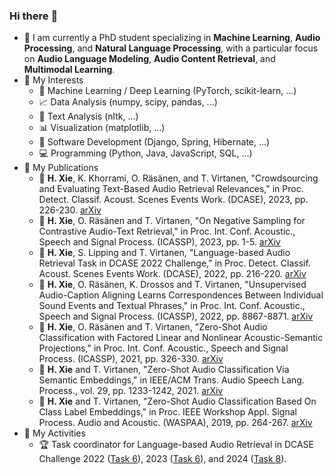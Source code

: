 ### Hi there :wave:

- :calendar: I am currently a PhD student specializing in **Machine Learning**, **Audio Processing**, and **Natural Language Processing**, with a particular focus on **Audio Language Modeling**, **Audio Content Retrieval**, and **Multimodal Learning**.
- :dart: My Interests
    - :game_die: Machine Learning / Deep Learning (PyTorch, scikit-learn, ...)
    - :chart_with_upwards_trend: Data Analysis (numpy, scipy, pandas, ...)
    - :bookmark_tabs: Text Analysis (nltk, ...)
    - :bar_chart: Visualization (matplotlib, ...)
    - :rocket: Software Development (Django, Spring, Hibernate, ...)
    - :computer: Programming (Python, Java, JavaScript, SQL, ...)
- :blue_book: My Publications
    - :page_with_curl: **H. Xie**, K. Khorrami, O. Räsänen, and T. Virtanen, "Crowdsourcing and Evaluating Text-Based Audio Retrieval Relevances," in Proc. Detect. Classif. Acoust. Scenes Events Work. (DCASE), 2023, pp. 226-230. [arXiv](https://arxiv.org/abs/2306.09820)
    - :page_with_curl: **H. Xie**, O. Räsänen and T. Virtanen, "On Negative Sampling for Contrastive Audio-Text Retrieval," in Proc. Int. Conf. Acoustic., Speech and Signal Process. (ICASSP), 2023, pp. 1-5. [arXiv](https://arxiv.org/abs/2211.04070)
    - :page_with_curl: **H. Xie**, S. Lipping and T. Virtanen, "Language-based Audio Retrieval Task in DCASE 2022 Challenge," in Proc. Detect. Classif. Acoust. Scenes Events Work. (DCASE), 2022, pp. 216-220. [arXiv](https://arxiv.org/abs/2206.06108)
    - :page_with_curl: **H. Xie**, O. Räsänen, K. Drossos and T. Virtanen, "Unsupervised Audio-Caption Aligning Learns Correspondences Between Individual Sound Events and Textual Phrases," in Proc. Int. Conf. Acoustic., Speech and Signal Process. (ICASSP), 2022, pp. 8867-8871. [arXiv](https://arxiv.org/abs/2110.02939)
    - :page_with_curl: **H. Xie**, O. Räsänen and T. Virtanen, "Zero-Shot Audio Classification with Factored Linear and Nonlinear Acoustic-Semantic Projections," in Proc. Int. Conf. Acoustic., Speech and Signal Process. (ICASSP), 2021, pp. 326-330. [arXiv](https://arxiv.org/abs/2011.12657)
    - :page_with_curl: **H. Xie** and T. Virtanen, "Zero-Shot Audio Classification Via Semantic Embeddings," in IEEE/ACM Trans. Audio Speech Lang. Process., vol. 29, pp. 1233-1242, 2021. [arXiv](https://arxiv.org/abs/2011.12133)
    - :page_with_curl: **H. Xie** and T. Virtanen, "Zero-Shot Audio Classification Based On Class Label Embeddings," in Proc. IEEE Workshop Appl. Signal Process. Audio and Acoustic. (WASPAA), 2019, pp. 264-267. [arXiv](https://arxiv.org/abs/1905.01926)
- :pushpin: My Activities
    - :trophy: Task coordinator for Language-based Audio Retrieval in DCASE Challenge 2022 ([Task 6](https://dcase.community/challenge2022/task-automatic-audio-captioning-and-language-based-audio-retrieval)), 2023 ([Task 6](https://dcase.community/challenge2023/task-automated-audio-captioning-and-language-based-audio-retrieval)), and 2024 ([Task 8](https://dcase.community/challenge2024/task-language-based-audio-retrieval)).

